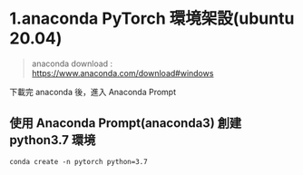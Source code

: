 # 1.anaconda PyTorch 環境架設(ubuntu 20.04)

> anaconda download : https://www.anaconda.com/download#windows

下載完 anaconda 後，進入 Anaconda Prompt

## 使用 Anaconda Prompt(anaconda3) 創建 python3.7 環境

    conda create -n pytorch python=3.7
